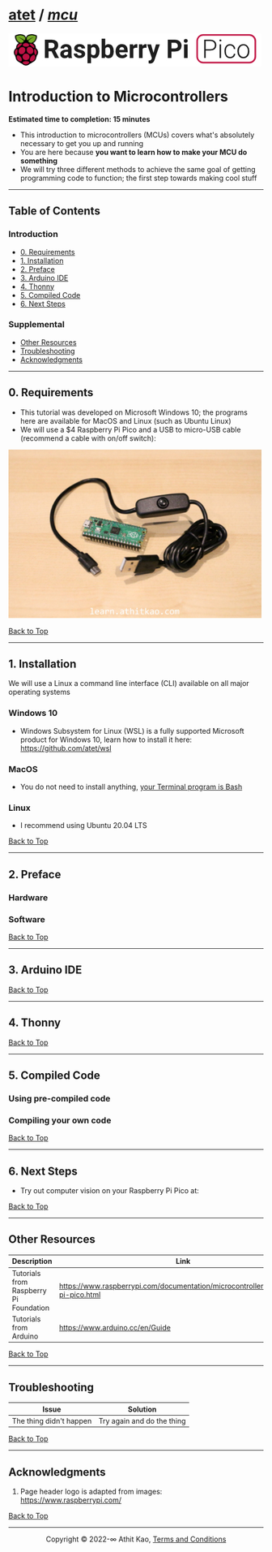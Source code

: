# [atet](https://github.com/atet) / [**_mcu_**](https://github.com/atet/mcu?tab=readme-ov-file#atet--mcu)

[![.img/logo_rp2040.jpg](.img/logo_rp2040.jpg)](#nolink)

# Introduction to Microcontrollers

**Estimated time to completion: 15 minutes**

* This introduction to microcontrollers (MCUs) covers what's absolutely necessary to get you up and running
* You are here because **you want to learn how to make your MCU do something**
* We will try three different methods to achieve the same goal of getting programming code to function; the first step towards making cool stuff

--------------------------------------------------------------------------------------------------

## Table of Contents

### Introduction

* [0. Requirements](#0-requirements)
* [1. Installation](#1-installation)
* [2. Preface](#2-preface)
* [3. Arduino IDE](#3-arduino-ide)
* [4. Thonny](#4-thonny)
* [5. Compiled Code](#5-more-sed)
* [6. Next Steps](#9-next-steps)

### Supplemental

* [Other Resources](#other-resources)
* [Troubleshooting](#troubleshooting)
* [Acknowledgments](#acknowledgments)

--------------------------------------------------------------------------------------------------

## 0. Requirements

* This tutorial was developed on Microsoft Windows 10; the programs here are available for MacOS and Linux (such as Ubuntu Linux)
* We will use a $4 Raspberry Pi Pico and a USB to micro-USB cable (recommend a cable with on/off switch):

[![.img/step00.jpg](.img/step00.jpg)](#nolink)

[Back to Top](#table-of-contents)

--------------------------------------------------------------------------------------------------

## 1. Installation

We will use a Linux a command line interface (CLI) available on all major operating systems

### Windows 10

* Windows Subsystem for Linux (WSL) is a fully supported Microsoft product for Windows 10, learn how to install it here: https://github.com/atet/wsl

### MacOS

* You do not need to install anything, [your Terminal program is Bash](https://en.wikipedia.org/wiki/Terminal_(macOS))

### Linux

* I recommend using Ubuntu 20.04 LTS

[Back to Top](#table-of-contents)

--------------------------------------------------------------------------------------------------

## 2. Preface

### Hardware

### Software

[Back to Top](#table-of-contents)

--------------------------------------------------------------------------------------------------

## 3. Arduino IDE

[Back to Top](#table-of-contents)

--------------------------------------------------------------------------------------------------

## 4. Thonny

[Back to Top](#table-of-contents)

--------------------------------------------------------------------------------------------------

## 5. Compiled Code

### Using pre-compiled code

### Compiling your own code

[Back to Top](#table-of-contents)

--------------------------------------------------------------------------------------------------

## 6. Next Steps

* Try out computer vision on your Raspberry Pi Pico at:

[Back to Top](#table-of-contents)

--------------------------------------------------------------------------------------------------

## Other Resources

Description | Link
--- | ---
Tutorials from Raspberry Pi Foundation | https://www.raspberrypi.com/documentation/microcontrollers/raspberry-pi-pico.html
Tutorials from Arduino | https://www.arduino.cc/en/Guide

[Back to Top](#table-of-contents)

--------------------------------------------------------------------------------------------------

## Troubleshooting

Issue | Solution
--- | ---
The thing didn't happen | Try again and do the thing

[Back to Top](#table-of-contents)

--------------------------------------------------------------------------------------------------

## Acknowledgments

1. Page header logo is adapted from images: <a href="https://www.raspberrypi.com/" target="_blank">https://www.raspberrypi.com/</a>

[Back to Top](#table-of-contents)

--------------------------------------------------------------------------------------------------

<p align="center">Copyright © 2022-∞ Athit Kao, <a href="http://www.athitkao.com/tos.html" target="_blank">Terms and Conditions</a></p>